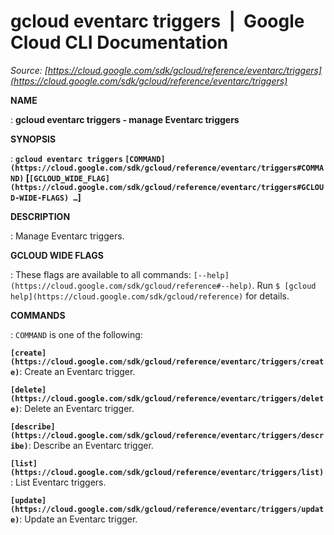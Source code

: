 # gcloud eventarc triggers  |  Google Cloud CLI Documentation

*Source: [https://cloud.google.com/sdk/gcloud/reference/eventarc/triggers](https://cloud.google.com/sdk/gcloud/reference/eventarc/triggers)*

**NAME**

: **gcloud eventarc triggers - manage Eventarc triggers**

**SYNOPSIS**

: **`gcloud eventarc triggers` `[COMMAND](https://cloud.google.com/sdk/gcloud/reference/eventarc/triggers#COMMAND)` [`[GCLOUD_WIDE_FLAG](https://cloud.google.com/sdk/gcloud/reference/eventarc/triggers#GCLOUD-WIDE-FLAGS) …`]**

**DESCRIPTION**

: Manage Eventarc triggers.

**GCLOUD WIDE FLAGS**

: These flags are available to all commands: `[--help](https://cloud.google.com/sdk/gcloud/reference#--help)`.
Run `$ [gcloud help](https://cloud.google.com/sdk/gcloud/reference)` for details.

**COMMANDS**

: ``COMMAND`` is one of the following:

**`[create](https://cloud.google.com/sdk/gcloud/reference/eventarc/triggers/create)`**:
Create an Eventarc trigger.

**`[delete](https://cloud.google.com/sdk/gcloud/reference/eventarc/triggers/delete)`**:
Delete an Eventarc trigger.

**`[describe](https://cloud.google.com/sdk/gcloud/reference/eventarc/triggers/describe)`**:
Describe an Eventarc trigger.

**`[list](https://cloud.google.com/sdk/gcloud/reference/eventarc/triggers/list)`**:
List Eventarc triggers.

**`[update](https://cloud.google.com/sdk/gcloud/reference/eventarc/triggers/update)`**:
Update an Eventarc trigger.